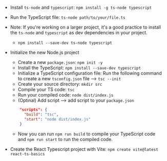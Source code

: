 - Install `ts-node` and `typescript`: `npm install -g ts-node typescript`
- Run the TypeScript file: `ts-node path/to/your/file.ts`
- Note: If you're working on a larger project, it's a good practice to install the `ts-node` and `typescript` as dev dependencies in your project.
    - `npm install --save-dev ts-node typescript`

- Initialize the new Node.js project
    - Create a new `package.json`: `npm init -y`
    - Install the TypeScript: `npm install --save-dev typescript`
    - Initialize a TypeScript configuration file: Run the following command to create a new `tsconfig.json` file --> `tsc --init`
    - Create your source directory: `mkdir src`
    - Compile your TS code: `tsc`
    - Run your compiled code: `node dist/index.js`
    - (Optinal) Add script --> add script to your `package.json`
    ```json
        "scripts": {
          "build": "tsc",
          "start": "node dist/index.js"
        }
    ```
    - Now you can run `npm run build` to compile your TypeScript code and `npm run start` to run the compiled code.

- Create the React Typescript project with Vite: `npm create vite@latest react-ts-basics`